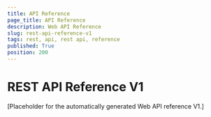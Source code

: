 ```yaml
---
title: API Reference
page_title: API Reference
description: Web API Reference
slug: rest-api-reference-v1
tags: rest, api, rest api, reference
published: True
position: 200
---
```


# REST API Reference V1

[Placeholder for the automatically generated Web API reference V1.]
